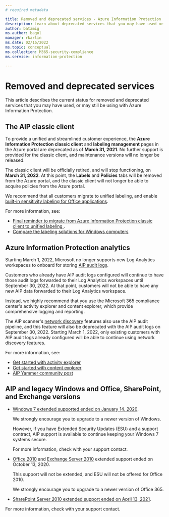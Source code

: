 ```yaml
---
# required metadata

title: Removed and deprecated services - Azure Information Protection
description: Learn about deprecated services that you may have used or are still using with Azure Information Protection
author: batamig
ms.author: bagol
manager: rkarlin
ms.date: 02/16/2022
ms.topic: conceptual
ms.collection: M365-security-compliance
ms.service: information-protection

---
```


# Removed and deprecated services

This article describes the current status for removed and deprecated services that you may have used, or may still be using with Azure Information Protection.

## The AIP classic client

To provide a unified and streamlined customer experience, the **Azure Information Protection classic client** and **labeling management** pages in the Azure portal are deprecated as of **March 31, 2021**. No further support is provided for the classic client, and maintenance versions will no longer be released.

The classic client will be officially retired, and will stop functioning, on **March 31, 2022**. At this point, the **Labels** and **Policies** tabs will be removed from the Azure portal, and the classic client will not longer be able to acquire policies from the Azure portal.

We recommend that all customers migrate to unified labeling, and enable [built-in sensitivity labeling for Office applications](/microsoft-365/compliance/sensitivity-labels).

For more information, see:

- [Final reminder to migrate from Azure Information Protection classic client to unified labeling
](https://techcommunity.microsoft.com/t5/security-compliance-and-identity/final-reminder-to-migrate-from-azure-information-protection/ba-p/2731734).
- [Compare the labeling solutions for Windows computers](rms-client/use-client.md#compare-the-labeling-solutions-for-windows-computers)

## Azure Information Protection analytics

Starting March 1, 2022, Microsoft no longer supports new Log Analytics workspaces to onboard for storing [AIP audit logs](reports-aip.md).

Customers who already have AIP audit logs configured will continue to have those audit logs forwarded to their Log Analytics workspaces until September 30, 2022. At that point, customers will not be able to have any new AIP data forwarded to their Log Analytics workspace.

Instead, we highly recommend that you use the Microsoft 365 compliance center's activity explorer and content explorer, which provide comprehensive logging and reporting.

The AIP scanner's [network discovery](deploy-aip-scanner-configure-install.md#create-a-network-scan-job-public-preview) features also use the AIP audit pipeline, and this feature will also be deprecated with the AIP audit logs on September 30, 2022. Starting March 1, 2022, only existing customers with AIP audit logs already configured will be able to continue using network discovery features.

For more information, see:

- [Get started with activity explorer](/microsoft-365/compliance/data-classification-activity-explorer)
- [Get started with content explorer](/microsoft-365/compliance/data-classification-content-explorer)
- [AIP Yammer community post](https://aka.ms/AIPAuditLogDeprecation)

## AIP and legacy Windows and Office, SharePoint, and Exchange versions

- [Windows 7 extended supported ended on January 14, 2020](/lifecycle/products/windows-7).

    We strongly encourage you to upgrade to a newer version of Windows.

    However, if you have Extended Security Updates (ESU) and a support contract, AIP support is available to continue keeping your Windows 7 systems secure.

    For more information, check with your support contact.

- [Office 2010](/lifecycle/products/microsoft-office-2010) and [Exchange Server 2010](/lifecycle/products/exchange-server-2010) extended support ended on October 13, 2020.

    This support will not be extended, and ESU will not be offered for Office 2010.

    We strongly encourage you to upgrade to a newer version of Office 365.

- [SharePoint Server 2010 extended support ended on April 13, 2021](/lifecycle/products/microsoft-sharepoint-server-2010).

For more information, check with your support contact.
